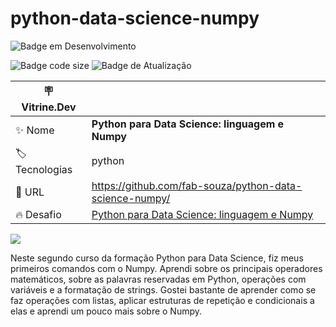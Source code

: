 # python-data-science-numpy

![Badge em Desenvolvimento](http://img.shields.io/static/v1?label=STATUS&message=EM%20DESENVOLVIMENTO&color=GREEN&style=for-the-badge)

![Badge code size](https://img.shields.io/github/languages/code-size/fab-souza/python-data-science-numpy)
![Badge de Atualização](https://img.shields.io/github/last-commit/fab-souza/python-data-science-numpy)

| :placard: Vitrine.Dev |    |
| -------------  | --- |
| :sparkles: Nome        | **Python para Data Science: linguagem e Numpy**
| :label: Tecnologias | python
| :rocket: URL         | https://github.com/fab-souza/python-data-science-numpy/
| :fire: Desafio     | [Python para Data Science: linguagem e Numpy](https://www.alura.com.br/curso-online-python-tipos-listas-numpy)

![](https://user-images.githubusercontent.com/67301805/205101453-3a893cb1-7fd5-4439-b843-3c1b3980ce03.jpg#vitrinedev)

Neste segundo curso da formação Python para Data Science, fiz meus primeiros comandos com o Numpy. Aprendi sobre os principais operadores matemáticos, sobre as palavras reservadas em Python, operações com variáveis e a formatação de strings. Gostei bastante de aprender como se faz operações com listas, aplicar estruturas de repetição e condicionais a elas e aprendi um pouco mais sobre o Numpy.
